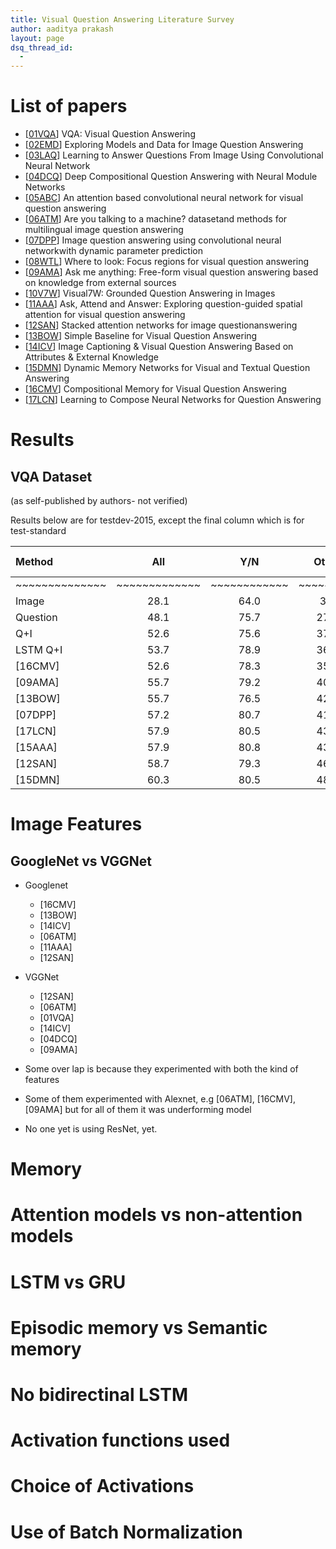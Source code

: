 ```yaml
---
title: Visual Question Answering Literature Survey
author: aaditya prakash
layout: page
dsq_thread_id:
  - 
---
```


# List of papers


* [[01VQA](<http://arxiv.org/abs/1505.00468>)] VQA: Visual Question Answering 
* [[02EMD](<http://arxiv.org/abs/1505.02074>)] Exploring Models and Data for Image Question Answering 
* [[03LAQ](<http://arxiv.org/abs/1506.00333>)] Learning to Answer Questions From Image Using Convolutional Neural Network 
* [[04DCQ](<http://arxiv.org/abs/1511.02799>)] Deep Compositional Question Answering with Neural Module Networks 
* [[05ABC](<http://arxiv.org/abs/1511.05960>)] An attention based convolutional neural network for visual question answering 
* [[06ATM](<http://arxiv.org/abs/1505.05612>)] Are you talking to a machine? datasetand methods for multilingual image question answering 
* [[07DPP](<http://arxiv.org/abs/1511.05756>)] Image question answering using convolutional neural networkwith dynamic parameter prediction 
* [[08WTL](<http://arxiv.org/abs/1511.07394>)] Where to look: Focus regions for visual question answering 
* [[09AMA](<http://arxiv.org/abs/1511.06973>)] Ask me anything: Free-form visual question answering based on knowledge from external sources 
* [[10V7W](<http://arxiv.org/abs/1511.03416>)] Visual7W: Grounded Question Answering in Images 
* [[11AAA](<http://arxiv.org/abs/1511.05234>)] Ask, Attend and Answer: Exploring question-guided spatial attention for visual question answering 
* [[12SAN](<http://arxiv.org/abs/1511.02274>)] Stacked attention networks for image questionanswering 
* [[13BOW](<http://arxiv.org/abs/1512.02167>)] Simple Baseline for Visual Question Answering 
* [[14ICV](<http://arxiv.org/abs/1603.02814>)] Image Captioning & Visual Question Answering Based on Attributes & External Knowledge 
* [[15DMN](<http://arxiv.org/abs/1603.01417>)] Dynamic Memory Networks for Visual and Textual Question Answering 
* [[16CMV](<http://arxiv.org/abs/1511.05676>)] Compositional Memory for Visual Question Answering  
* [[17LCN](<http://arxiv.org/abs/1601.01705>)] Learning to Compose Neural Networks for Question Answering

# Results

## VQA Dataset
(as self-published by authors- not verified)

Results below are for testdev-2015, except the final column which is for test-standard

**Method** |**All**| **Y/N**| **Other**| **Num**| **Test-Std[All]**
:------|:------:|:------:|:------:|:------:|:------:|
~~~~~~~~~~~~~~|~~~~~~~~~~~~~|~~~~~~~~~~~~|~~~~~~~~~|~~~~~~~~~~|~~~~~~~~
Image| 28.1| 64.0| 3.8| 0.4| -
Question| 48.1| 75.7| 27.1| 36.7| -
Q+I| 52.6| 75.6| 37.4| 33.7| -
LSTM Q+I| 53.7| 78.9| 36.4| 35.2| 54.1
[16CMV]| 52.6| 78.3| 35.9| 34.4| -
[09AMA]| 55.7| 79.2| 40.1| 36.1| 56.0
[13BOW]| 55.7| 76.5| 42.6| 35.0| 55.9
[07DPP]| 57.2| 80.7| 41.7| 37.2| 57.4
[17LCN]| 57.9| 80.5| 43.1| 37.4| 58.0
[15AAA]| 57.9| 80.8| 43.2| 37.3| 58.2
[12SAN]| 58.7| 79.3| 46.1| 36.6| 58.9
[15DMN]| 60.3| 80.5| 48.3| 36.8| 60.4



# Image Features

## GoogleNet vs VGGNet
 * Googlenet
   * [16CMV]
   * [13BOW]
   * [14ICV]
   * [06ATM]
   * [11AAA]
   * [12SAN]
 * VGGNet
   * [12SAN]
   * [06ATM]
   * [01VQA]
   * [14ICV]
   * [04DCQ]
   * [09AMA]

 * Some over lap is because they experimented with both the kind of features
 * Some of them experimented with Alexnet, e.g [06ATM], [16CMV], [09AMA] but for all of them it was underforming model
 * No one yet is using ResNet, yet.

# Memory

# Attention models vs non-attention models

# LSTM vs GRU

# Episodic memory vs Semantic memory


# No bidirectinal LSTM


# Activation functions used


# Choice of Activations


# Use of Batch Normalization


